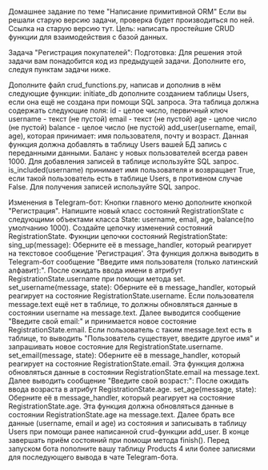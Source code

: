 Домашнее задание по теме "Написание примитивной ORM"
Если вы решали старую версию задачи, проверка будет производиться по ней.
Ссылка на старую версию тут.
Цель: написать простейшие CRUD функции для взаимодействия с базой данных.

Задача "Регистрация покупателей":
Подготовка:
Для решения этой задачи вам понадобится код из предыдущей задачи. Дополните его, следуя пунктам задачи ниже.

Дополните файл crud_functions.py, написав и дополнив в нём следующие функции:
initiate_db дополните созданием таблицы Users, если она ещё не создана при помощи SQL запроса. Эта таблица должна содержать следующие поля:
id - целое число, первичный ключ
username - текст (не пустой)
email - текст (не пустой)
age - целое число (не пустой)
balance - целое число (не пустой)
add_user(username, email, age), которая принимает: имя пользователя, почту и возраст. Данная функция должна добавлять в таблицу Users вашей БД запись с переданными данными. Баланс у новых пользователей всегда равен 1000. Для добавления записей в таблице используйте SQL запрос.
is_included(username) принимает имя пользователя и возвращает True, если такой пользователь есть в таблице Users, в противном случае False. Для получения записей используйте SQL запрос.

Изменения в Telegram-бот:
Кнопки главного меню дополните кнопкой "Регистрация".
Напишите новый класс состояний RegistrationState с следующими объектами класса State: username, email, age, balance(по умолчанию 1000).
Создайте цепочку изменений состояний RegistrationState.
Фукнции цепочки состояний RegistrationState:
sing_up(message):
Оберните её в message_handler, который реагирует на текстовое сообщение 'Регистрация'.
Эта функция должна выводить в Telegram-бот сообщение "Введите имя пользователя (только латинский алфавит):".
После ожидать ввода имени в атрибут RegistrationState.username при помощи метода set.
set_username(message, state):
Оберните её в message_handler, который реагирует на состояние RegistrationState.username.
Если пользователя message.text ещё нет в таблице, то должны обновляться данные в состоянии username на message.text. Далее выводится сообщение "Введите свой email:" и принимается новое состояние RegistrationState.email.
Если пользователь с таким message.text есть в таблице, то выводить "Пользователь существует, введите другое имя" и запрашивать новое состояние для RegistrationState.username.
set_email(message, state):
Оберните её в message_handler, который реагирует на состояние RegistrationState.email.
Эта функция должна обновляться данные в состоянии RegistrationState.email на message.text.
Далее выводить сообщение "Введите свой возраст:":
После ожидать ввода возраста в атрибут RegistrationState.age.
set_age(message, state):
Оберните её в message_handler, который реагирует на состояние RegistrationState.age.
Эта функция должна обновляться данные в состоянии RegistrationState.age на message.text.
Далее брать все данные (username, email и age) из состояния и записывать в таблицу Users при помощи ранее написанной crud-функции add_user.
В конце завершать приём состояний при помощи метода finish().
Перед запуском бота пополните вашу таблицу Products 4 или более записями для последующего вывода в чате Telegram-бота.
